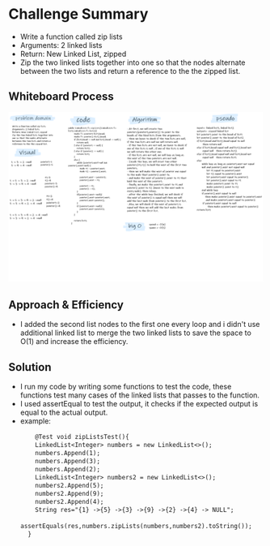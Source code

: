 # Challenge Summary

- Write a function called zip lists  
- Arguments: 2 linked lists  
- Return: New Linked List, zipped  
- Zip the two linked lists together into one so that the nodes alternate between the two lists and return a reference to the the zipped list.  


## Whiteboard Process
![linked-list-zip](linked-list-zip.png)

## Approach & Efficiency

- I added the second list nodes to the first one every loop and i didn't use additional linked list to merge the two linked lists to save the space to O(1) and increase the efficiency.

## Solution

- I run my code by writing some functions to test the code, these functions test many cases of the linked lists that passes to the function.
- I used assertEqual to test the output, it checks if the expected output is equal to the actual output.
- example:
   ````
       @Test void zipListsTest(){
       LinkedList<Integer> numbers = new LinkedList<>();
       numbers.Append(1);
       numbers.Append(3);
       numbers.Append(2);
       LinkedList<Integer> numbers2 = new LinkedList<>();
       numbers2.Append(5);
       numbers2.Append(9);
       numbers2.Append(4);
       String res="{1} ->{5} ->{3} ->{9} ->{2} ->{4} -> NULL";
       assertEquals(res,numbers.zipLists(numbers,numbers2).toString());
     }
   ````
